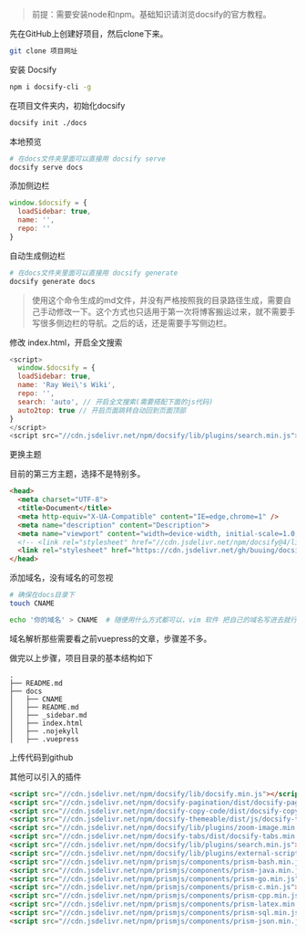 > 前提：需要安装node和npm。基础知识请浏览docsify的官方教程。

先在GitHub上创建好项目，然后clone下来。

```bash
git clone 项目网址
```

安装 Docsify

```bash
npm i docsify-cli -g
```

在项目文件夹内，初始化docsify

```bash
docsify init ./docs
```

本地预览

```bash
# 在docs文件夹里面可以直接用 docsify serve
docsify serve docs
```

添加侧边栏

```js
window.$docsify = {
  loadSidebar: true,
  name: '',
  repo: ''
}
```

自动生成侧边栏

```bash
# 在docs文件夹里面可以直接用 docsify generate
docsify generate docs
```

> 使用这个命令生成的md文件，并没有严格按照我的目录路径生成，需要自己手动修改一下。这个方式也只适用于第一次将博客搬运过来，就不需要手写很多侧边栏的导航。之后的话，还是需要手写侧边栏。

修改 index.html，开启全文搜索

```javascript
<script>
  window.$docsify = {
  loadSidebar: true,
  name: 'Ray Wei\'s Wiki',
  repo: '',
  search: 'auto', // 开启全文搜索(需要搭配下面的js代码)
  auto2top: true // 开启页面跳转自动回到页面顶部
}
</script>
<script src="//cdn.jsdelivr.net/npm/docsify/lib/plugins/search.min.js"></script>

```

更换主题

目前的第三方主题，选择不是特别多。

```html
<head>
  <meta charset="UTF-8">
  <title>Document</title>
  <meta http-equiv="X-UA-Compatible" content="IE=edge,chrome=1" />
  <meta name="description" content="Description">
  <meta name="viewport" content="width=device-width, initial-scale=1.0, minimum-scale=1.0">
  <!-- <link rel="stylesheet" href="//cdn.jsdelivr.net/npm/docsify@4/lib/themes/vue.css"> -->
  <link rel="stylesheet" href="https://cdn.jsdelivr.net/gh/buuing/docsify-theme-blue/index.css" />
</head>
```

添加域名，没有域名的可忽视

```bash
# 确保在docs目录下
touch CNAME

echo '你的域名' > CNAME  # 随便用什么方式都可以，vim 软件 把自己的域名写进去就行了
```

域名解析那些需要看之前vuepress的文章，步骤差不多。

做完以上步骤，项目目录的基本结构如下

```
.
├── README.md
├── docs
│   ├── CNAME
│   ├── README.md
│   ├── _sidebar.md
│   ├── index.html
│   ├── .nojekyll
│   ├── .vuepress
```

上传代码到github



其他可以引入的插件

```html
<script src="//cdn.jsdelivr.net/npm/docsify/lib/docsify.min.js"></script>
<script src="//cdn.jsdelivr.net/npm/docsify-pagination/dist/docsify-pagination.min.js"></script>
<script src="//cdn.jsdelivr.net/npm/docsify-copy-code/dist/docsify-copy-code.min.js"></script>
<script src="//cdn.jsdelivr.net/npm/docsify-themeable/dist/js/docsify-themeable.min.js"></script>
<script src="//cdn.jsdelivr.net/npm/docsify/lib/plugins/zoom-image.min.js"></script>
<script src="//cdn.jsdelivr.net/npm/docsify-tabs/dist/docsify-tabs.min.js"></script>
<script src="//cdn.jsdelivr.net/npm/docsify/lib/plugins/search.min.js"></script>
<script src="//cdn.jsdelivr.net/npm/docsify/lib/plugins/external-script.min.js"></script>
<script src="//cdn.jsdelivr.net/npm/prismjs/components/prism-bash.min.js"></script>
<script src="//cdn.jsdelivr.net/npm/prismjs/components/prism-java.min.js"></script>
<script src="//cdn.jsdelivr.net/npm/prismjs/components/prism-go.min.js"></script>
<script src="//cdn.jsdelivr.net/npm/prismjs/components/prism-c.min.js"></script>
<script src="//cdn.jsdelivr.net/npm/prismjs/components/prism-cpp.min.js"></script>
<script src="//cdn.jsdelivr.net/npm/prismjs/components/prism-latex.min.js"></script>
<script src="//cdn.jsdelivr.net/npm/prismjs/components/prism-sql.min.js"></script>
<script src="//cdn.jsdelivr.net/npm/prismjs/components/prism-json.min.js"></script>

```



